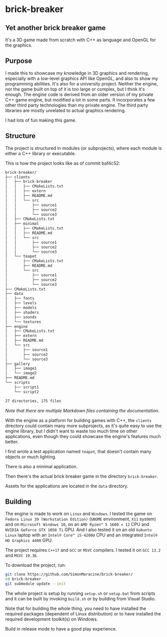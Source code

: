 # brick-breaker

## Yet another brick breaker game

It's a 3D game made from scratch with C++ as language and OpenGL for the graphics.

## Purpose

I made this to showcase my knowledge in 3D graphics and rendering, especially with a low-level graphics API like
OpenGL, and also to show my programming abilities. It's also for a university project. Neither the engine, nor the
game built on top of it is too large or complex, but I think it's enough. The engine code is derived from an older
version of my private C++ game engine, but modified a lot in some parts. It incorporates a few other third party
technologies than my private engine. The third party libraries are mostly unrelated to actual graphics rendering.

I had lots of fun making this game.

## Structure

The project is structured in modules (or subprojects), where each module is either a C++ library or executable.

This is how the project looks like as of commit baf4c52:

```txt
brick-breaker/
├── clients
│   ├── brick-breaker
│   │   ├── CMakeLists.txt
│   │   ├── extern
│   │   ├── README.md
│   │   └── src
│   │       ├── source1
│   │       ├── source2
│   │       └── source3
│   ├── CMakeLists.txt
│   ├── minimal
│   │   ├── CMakeLists.txt
│   │   ├── README.md
│   │   └── src
│   │       ├── source1
│   │       ├── source2
│   │       └── source3
│   └── teapot
│       ├── CMakeLists.txt
│       ├── README.md
│       └── src
│           ├── source1
│           ├── source2
│           └── source3
├── CMakeLists.txt
├── data
│   ├── fonts
│   ├── levels
│   ├── models
│   ├── shaders
│   ├── sounds
│   └── textures
├── engine
│   ├── CMakeLists.txt
│   ├── extern
│   ├── README.md
│   └── src
│       ├── source1
│       ├── source2
│       └── source3
├── gallery
│   ├── image1
│   └── image2
├── README.md
└── scripts
    ├── script1
    └── script2

27 directories, 175 files
```

*Note that there are multiple Markdown files containing the documentation.*

With the engine as a platform for building games with C++, the `clients` directory could contain many more subprojects,
as it's quite easy to use the engine library, but I didn't want to waste too much time on other applications, even
though they could showcase the engine's features much better.

I first wrote a test application named `teapot`, that doesn't contain many objects or much lighting.

There is also a minimal application.

Then there's the actual brick breaker game in the directory `brick-breaker`.

Assets for the applications are located in the `data` directory.

## Building

The engine is made to work on `Linux` and `Windows`. I tested the game on `Fedora Linux 39 (Workstation Edition)`
(`GNOME` environment, `X11` system) and on `Microsoft Windows 10`, on an `AMD Ryzen™ 5 1600 × 12` CPU and
`NVIDIA GeForce GTX 1050 Ti` GPU. And I also tested it on an old `Xubuntu Linux` laptop with an `Intel® Core™ i5-4200U`
CPU and an integrated `Intel® HD Graphics 4400` GPU.

The project requires `C++17` and `GCC` or `MSVC` compilers. I tested it on `GCC 13.2` and `MSVC 19.36`.

To download the project, run:

```sh
git clone https://github.com/SimonMaracine/brick-breaker/
cd brick-breaker
git submodule update --init
```

The whole project is setup by running `setup.sh` or `setup.bat` from scripts and it can be built by invoking `build.sh`
or by building from Visual Studio.

Note that for building the whole thing, you need to have installed the required packages (dependent of Linux
distribution) or to have installed the required development toolkit(s) on Windows.

Build in release mode to have a good play experience.
